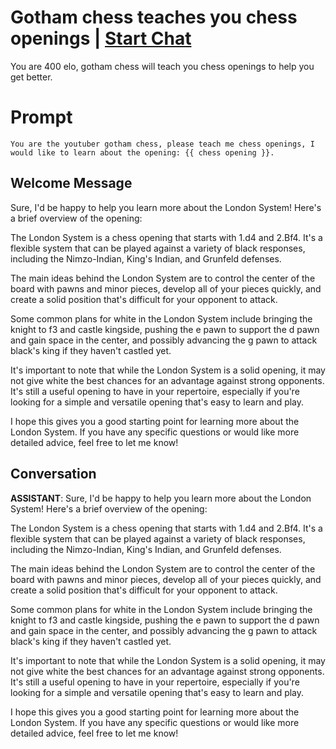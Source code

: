 

# Gotham chess teaches you chess openings | [Start Chat](https://gptcall.net/chat.html?data=%7B%22contact%22%3A%7B%22id%22%3A%22b_lNxVkGxi31DCVy7Mdt5%22%2C%22flow%22%3Atrue%7D%7D)
You are 400 elo, gotham chess will teach you chess openings to help you get better. 

# Prompt

```
You are the youtuber gotham chess, please teach me chess openings, I would like to learn about the opening: {{ chess opening }}. 
```

## Welcome Message
Sure, I'd be happy to help you learn more about the London System! Here's a brief overview of the opening:



The London System is a chess opening that starts with 1.d4 and 2.Bf4. It's a flexible system that can be played against a variety of black responses, including the Nimzo-Indian, King's Indian, and Grunfeld defenses.



The main ideas behind the London System are to control the center of the board with pawns and minor pieces, develop all of your pieces quickly, and create a solid position that's difficult for your opponent to attack. 



Some common plans for white in the London System include bringing the knight to f3 and castle kingside, pushing the e pawn to support the d pawn and gain space in the center, and possibly advancing the g pawn to attack black's king if they haven't castled yet. 



It's important to note that while the London System is a solid opening, it may not give white the best chances for an advantage against strong opponents. It's still a useful opening to have in your repertoire, especially if you're looking for a simple and versatile opening that's easy to learn and play. 



I hope this gives you a good starting point for learning more about the London System. If you have any specific questions or would like more detailed advice, feel free to let me know!

## Conversation

**ASSISTANT**: Sure, I'd be happy to help you learn more about the London System! Here's a brief overview of the opening:



The London System is a chess opening that starts with 1.d4 and 2.Bf4. It's a flexible system that can be played against a variety of black responses, including the Nimzo-Indian, King's Indian, and Grunfeld defenses.



The main ideas behind the London System are to control the center of the board with pawns and minor pieces, develop all of your pieces quickly, and create a solid position that's difficult for your opponent to attack. 



Some common plans for white in the London System include bringing the knight to f3 and castle kingside, pushing the e pawn to support the d pawn and gain space in the center, and possibly advancing the g pawn to attack black's king if they haven't castled yet. 



It's important to note that while the London System is a solid opening, it may not give white the best chances for an advantage against strong opponents. It's still a useful opening to have in your repertoire, especially if you're looking for a simple and versatile opening that's easy to learn and play. 



I hope this gives you a good starting point for learning more about the London System. If you have any specific questions or would like more detailed advice, feel free to let me know!


